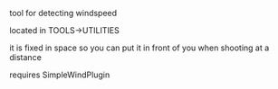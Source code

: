 tool for detecting windspeed

located in TOOLS->UTILITIES

it is fixed in space so you can put it in front of you when shooting at a distance

requires SimpleWindPlugin